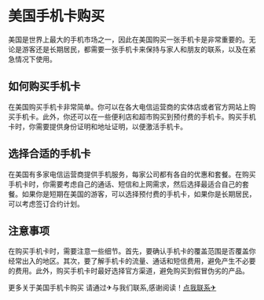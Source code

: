 # 美国手机卡购买

美国是世界上最大的手机市场之一，因此在美国购买一张手机卡是非常重要的。无论是游客还是长期居民，都需要一张手机卡来保持与家人和朋友的联系，以及在紧急情况下使用。

## 如何购买手机卡

在美国购买手机卡非常简单。你可以在各大电信运营商的实体店或者官方网站上购买手机卡。此外，你还可以在一些便利店和超市购买到预付费的手机卡。购买手机卡时，你需要提供身份证明和地址证明，以便激活手机卡。

## 选择合适的手机卡

在美国有多家电信运营商提供手机服务，每家公司都有各自的优惠和套餐。在购买手机卡时，你需要考虑自己的通话、短信和上网需求，然后选择最适合自己的套餐。如果你是短期在美国的游客，可以选择预付费的手机卡，如果你是长期居民，可以考虑签订合约计划。

## 注意事项

在购买手机卡时，需要注意一些细节。首先，要确认手机卡的覆盖范围是否覆盖你经常出入的地区。其次，要了解手机卡的流量、通话和短信费用，避免产生不必要的费用。此外，购买手机卡时最好选择官方渠道，避免购买到假冒伪劣的产品。

更多关于美国手机卡购买 请通过✈与我们联系,感谢阅读！[点我联系✈](https://m.G208.com)